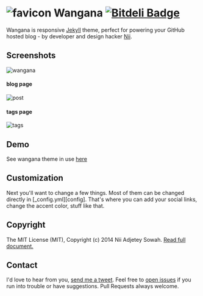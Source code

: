 ![favicon](https://raw.github.com/nadjetey/wangana/master/favicon.png) Wangana [![Bitdeli Badge](https://d2weczhvl823v0.cloudfront.net/nadjetey/wangana/trend.png)](https://bitdeli.com/free "Bitdeli Badge")
==============

Wangana is responsive [Jekyll](http://jekyllrb.com/) theme, perfect for powering your GitHub hosted blog - by developer and design hacker [Nii](https://twitter.com/_nadjetey).

## Screenshots
![wangana](https://raw.github.com/nadjetey/wangana/master/assets/images/wangana-big.png)
#### blog page
![post](https://raw.github.com/nadjetey/wangana/master/assets/images/wangana-post.png)
#### tags page
![tags](https://raw.github.com/nadjetey/wangana/master/assets/images/wangana-tags.png)

## Demo
See wangana theme in use [here](http://nadjetey.github.io)

## Customization

Next you'll want to change a few things. Most of them can be changed directly in
[_config.yml][config]. That's where you can add your social links, change the accent
color, stuff like that.

## Copyright
The MIT License (MIT), Copyright (c) 2014 Nii Adjetey Sowah. [Read full document.](LICENSE)

## Contact
I'd love to hear from you, [send me a tweet](https://twitter.com/_nadjetey). Feel free to [open issues](https://github.com/nadjetey/wangana/issues/new) if you run into trouble or have suggestions. Pull Requests always welcome.